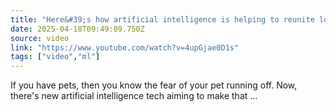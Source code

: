 ```yaml
---
title: "Here&#39;s how artificial intelligence is helping to reunite lost pets"
date: 2025-04-18T09:49:09.750Z
source: video
link: "https://www.youtube.com/watch?v=4upGjae0D1s"
tags: ["video","ml"]
---
```

If you have pets, then you know the fear of your pet running off. Now, there's new artificial intelligence tech aiming to make that ...
